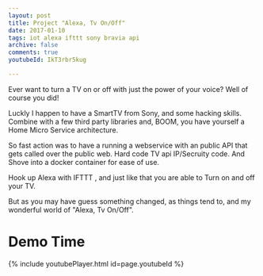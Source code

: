 ```yaml
---
layout: post
title: Project "Alexa, Tv On/Off"
date: 2017-01-10
tags: iot alexa ifttt sony bravia api
archive: false
comments: true
youtubeId: IkT3rbr5kug

---
```


Ever want to turn a TV on or off with just the power of your voice? Well of course you did! 

Luckly I happen to have a SmartTV from Sony, and some hacking skills.
Combine with a few third party libraries and, BOOM, you have yourself a Home Micro Service architecture.

So fast action was to have a running a webservice with an public API that gets called over the public web. 
Hard code TV api IP/Secruity code.
And Shove into a docker container for ease of use.

Hook up Alexa with IFTTT , and just like that you are able to Turn on and off your TV.


But as you may have guess something changed, as things tend to, and my wonderful world of "Alexa, Tv On/Off". 


# Demo Time


{% include youtubePlayer.html id=page.youtubeId %}




